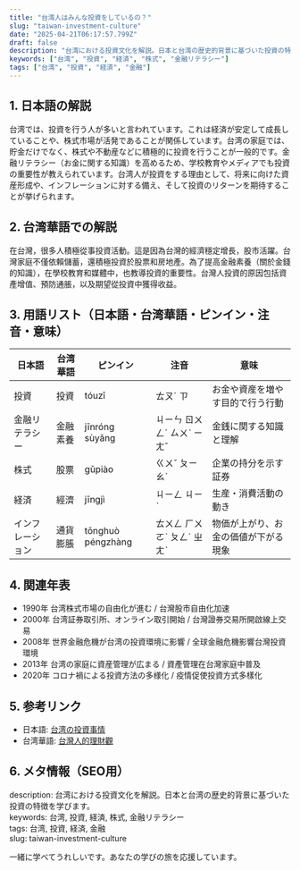 ```yaml
---
title: "台湾人はみんな投資をしているの？"
slug: "taiwan-investment-culture"
date: "2025-04-21T06:17:57.799Z"
draft: false
description: "台湾における投資文化を解説。日本と台湾の歴史的背景に基づいた投資の特徴を学びます。"
keywords: ["台湾", "投資", "経済", "株式", "金融リテラシー"]
tags: ["台湾", "投資", "経済", "金融"]
---
```


## 1. 日本語の解説  
台湾では、投資を行う人が多いと言われています。これは経済が安定して成長していることや、株式市場が活発であることが関係しています。台湾の家庭では、貯金だけでなく、株式や不動産などに積極的に投資を行うことが一般的です。金融リテラシー（お金に関する知識）を高めるため、学校教育やメディアでも投資の重要性が教えられています。台湾人が投資をする理由として、将来に向けた資産形成や、インフレーションに対する備え、そして投資のリターンを期待することが挙げられます。

## 2. 台湾華語での解説  
在台灣，很多人積極從事投資活動。這是因為台灣的經濟穩定增長，股市活躍。台灣家庭不僅依賴儲蓄，還積極投資於股票和房地產。為了提高金融素養（關於金錢的知識），在學校教育和媒體中，也教導投資的重要性。台灣人投資的原因包括資產增值、預防通脹，以及期望從投資中獲得收益。

## 3. 用語リスト（日本語・台湾華語・ピンイン・注音・意味）  

| 日本語     | 台湾華語     | ピンイン       | 注音       | 意味                           |
|------------|--------------|----------------|------------|--------------------------------|
| 投資       | 投資         | tóuzī          | ㄊㄡˊ ㄗ    | お金や資産を増やす目的で行う行動 |
| 金融リテラシー | 金融素養     | jīnróng sùyǎng | ㄐㄧㄣ ㄖㄨㄥˊ ㄙㄨˋ ㄧㄤˇ | 金銭に関する知識と理解           |
| 株式       | 股票         | gǔpiào         | ㄍㄨˇ ㄆㄧㄠˋ  | 企業の持分を示す証券             |
| 経済       | 經濟         | jīngjì         | ㄐㄧㄥ ㄐㄧˋ  | 生産・消費活動の動き             |
| インフレーション | 通貨膨脹     | tōnghuò péngzhàng | ㄊㄨㄥ ㄏㄨㄛˋ ㄆㄥˊ ㄓㄤˋ | 物価が上がり、お金の価値が下がる現象 |

## 4. 関連年表  
- 1990年 台湾株式市場の自由化が進む / 台灣股市自由化加速  
- 2000年 台湾証券取引所、オンライン取引開始 / 台灣證券交易所開啟線上交易  
- 2008年 世界金融危機が台湾の投資環境に影響 / 全球金融危機影響台灣投資環境  
- 2013年 台湾の家庭に資産管理が広まる / 資產管理在台灣家庭中普及  
- 2020年 コロナ禍による投資方法の多様化 / 疫情促使投資方式多樣化  

## 5. 参考リンク  
- 日本語: [台湾の投資事情](https://www.jetro.go.jp/biznews/2021/01/ee1a4c13450b89f3.html)  
- 台湾華語: [台灣人的理財觀](https://www.cw.com.tw/article/5101303)

## 6. メタ情報（SEO用）  
description: 台湾における投資文化を解説。日本と台湾の歴史的背景に基づいた投資の特徴を学びます。  
keywords: 台湾, 投資, 経済, 株式, 金融リテラシー  
tags: 台湾, 投資, 経済, 金融  
slug: taiwan-investment-culture

一緒に学べてうれしいです。あなたの学びの旅を応援しています。